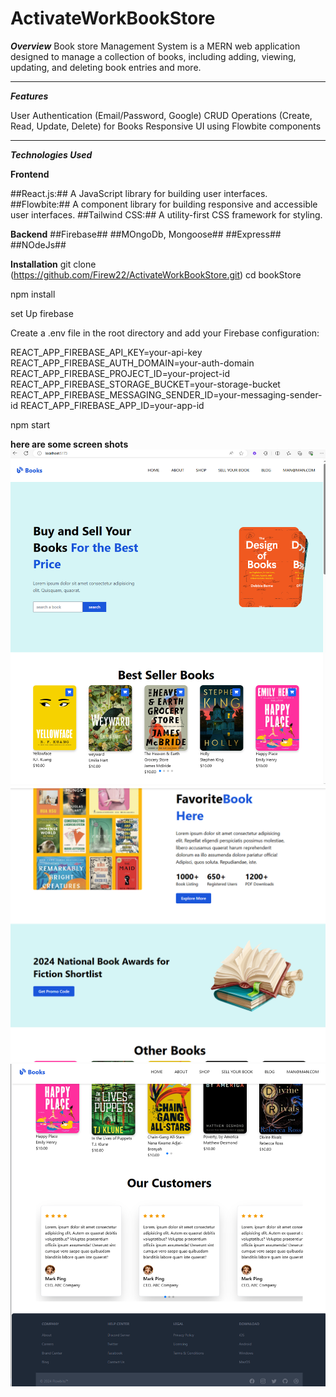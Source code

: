 # ActivateWorkBookStore
***Overview***
 Book store  Management System is a MERN  web application designed to manage a collection of books, including adding, viewing, updating, and deleting book entries and more.

 ********************************
 ***Features***
 
User Authentication (Email/Password, Google)
CRUD Operations (Create, Read, Update, Delete) for Books
Responsive UI using Flowbite components

***********
***Technologies Used***

**Frontend**

##React.js:## A JavaScript library for building user interfaces.
##Flowbite:## A component library for building responsive and accessible user interfaces.
##Tailwind CSS:## A utility-first CSS framework for styling.

**Backend**
##Firebase##
##MOngoDb, Mongoose##
##Express##
##NOdeJs##

**Installation**
git clone (https://github.com/Firew22/ActivateWorkBookStore.git)
cd bookStore 


npm install

set Up firebase

Create a .env file in the root directory and add your Firebase configuration:

REACT_APP_FIREBASE_API_KEY=your-api-key
REACT_APP_FIREBASE_AUTH_DOMAIN=your-auth-domain
REACT_APP_FIREBASE_PROJECT_ID=your-project-id
REACT_APP_FIREBASE_STORAGE_BUCKET=your-storage-bucket
REACT_APP_FIREBASE_MESSAGING_SENDER_ID=your-messaging-sender-id
REACT_APP_FIREBASE_APP_ID=your-app-id

npm start

**here are some screen shots**
![alt text](image.png)
![alt text](image-1.png)
![alt text](image-2.png)
